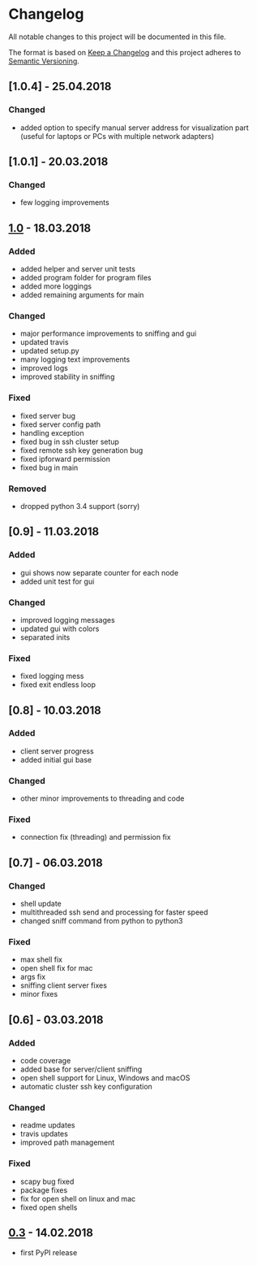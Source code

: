 # Changelog

All notable changes to this project will be documented in this file.

The format is based on [Keep a Changelog](http://keepachangelog.com/en/1.0.0/)
and this project adheres to [Semantic Versioning](http://semver.org/spec/v2.0.0.html).

## [1.0.4] - 25.04.2018

### Changed

- added option to specify manual server address for visualization part (useful for laptops or PCs with multiple network adapters)

## [1.0.1] - 20.03.2018

### Changed

- few logging improvements

## [1.0] - 18.03.2018

### Added

- added helper and server unit tests
- added program folder for program files
- added more loggings
- added remaining arguments for main

### Changed

- major performance improvements to sniffing and gui
- updated travis
- updated setup.py
- many logging text improvements
- improved logs
- improved stability in sniffing

### Fixed

- fixed server bug
- fixed server config path
- handling exception
- fixed bug in ssh cluster setup
- fixed remote ssh key generation bug
- fixed ipforward permission
- fixed bug in main

### Removed

- dropped python 3.4 support (sorry)

## [0.9] - 11.03.2018

### Added

- gui shows now separate counter for each node
- added unit test for gui

### Changed

- improved logging messages
- updated gui with colors
- separated inits

### Fixed

- fixed logging mess
- fixed exit endless loop

## [0.8] - 10.03.2018

### Added

- client server progress
- added initial gui base

### Changed

- other minor improvements to threading and code

### Fixed

- connection fix (threading) and permission fix

## [0.7] - 06.03.2018

### Changed

- shell update
- multithreaded ssh send and processing for faster speed
- changed sniff command from python to python3

### Fixed

- max shell fix
- open shell fix for mac
- args fix
- sniffing client server fixes
- minor fixes

## [0.6] - 03.03.2018

### Added

- code coverage
- added base for server/client sniffing
- open shell support for Linux, Windows and macOS
- automatic cluster ssh key configuration

### Changed

- readme updates
- travis updates
- improved path management

### Fixed

- scapy bug fixed
- package fixes
- fix for open shell on linux and mac
- fixed open shells

## [0.3] - 14.02.2018

- first PyPI release

[1.0]: https://github.com/XHotSniperX/Netconflib/releases/tag/v1.0
[0.3]: https://github.com/XHotSniperX/Netconflib/releases/tag/0.3